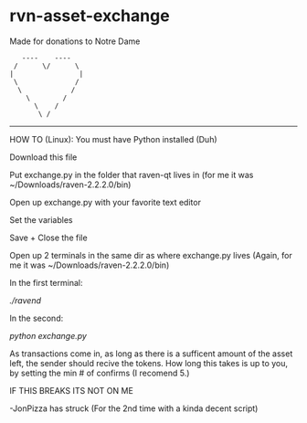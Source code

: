 # rvn-asset-exchange
Made for donations to Notre Dame

       ----    ----
     /      \/      \
    |                |
     \              /
      \            /
        \        /
          \    /
           \ /
           
           
________

HOW TO (Linux):
You must have Python installed (Duh)

Download this file

Put exchange.py in the folder that raven-qt lives in (for me it was ~/Downloads/raven-2.2.2.0/bin)

Open up exchange.py with your favorite text editor

Set the variables

Save + Close the file

Open up 2 terminals in the same dir as where exchange.py lives (Again, for me it was ~/Downloads/raven-2.2.2.0/bin)

In the first terminal:

_./ravend_

In the second:

_python exchange.py_

As transactions come in, as long as there is a sufficent amount of the asset left, the sender should recive the tokens. How long this takes is up to you, by setting the min # of confirms (I recomend 5.) 

IF THIS BREAKS ITS NOT ON ME

-JonPizza has struck (For the 2nd time with a kinda decent script)
